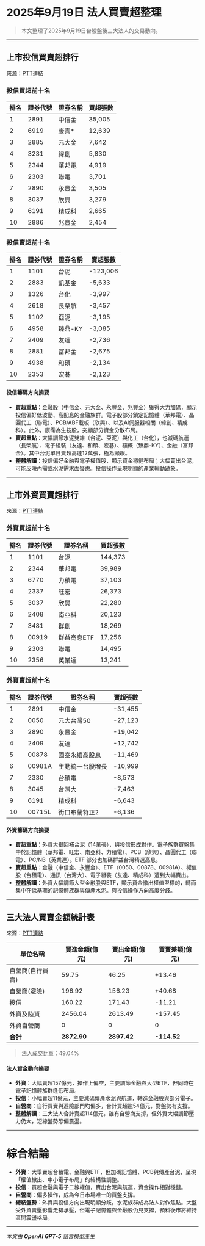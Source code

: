 # 2025年9月19日 法人買賣超整理

>本文整理了2025年9月19日台股盤後三大法人的交易動向。

---

## 上市投信買賣超排行
來源：[PTT連結](https://www.ptt.cc/bbs/Stock/M.1758266237.A.F9D.html)

### 投信買超前十名
| 排名 | 證券代號 | 證券名稱 | 買超張數 |
|------|----------|----------|----------|
| 1    | 2891     | 中信金   | 35,005   |
| 2    | 6919     | 康霈*    | 12,639   |
| 3    | 2885     | 元大金   | 7,642    |
| 4    | 3231     | 緯創     | 5,830    |
| 5    | 2344     | 華邦電   | 4,919    |
| 6    | 2303     | 聯電     | 3,701    |
| 7    | 2890     | 永豐金   | 3,505    |
| 8    | 3037     | 欣興     | 3,279    |
| 9    | 6191     | 精成科   | 2,665    |
| 10   | 2886     | 兆豐金   | 2,454    |

### 投信賣超前十名
| 排名 | 證券代號 | 證券名稱   | 賣超張數 |
|------|----------|------------|----------|
| 1    | 1101     | 台泥       | -123,006 |
| 2    | 2883     | 凱基金     | -5,633   |
| 3    | 1326     | 台化       | -3,997   |
| 4    | 2618     | 長榮航     | -3,457   |
| 5    | 1102     | 亞泥       | -3,195   |
| 6    | 4958     | 臻鼎-KY    | -3,085   |
| 7    | 2409     | 友達       | -2,736   |
| 8    | 2881     | 富邦金     | -2,675   |
| 9    | 4938     | 和碩       | -2,134   |
| 10   | 2353     | 宏碁       | -2,123   |

#### 投信籌碼方向摘要
- **買超重點**：金融股（中信金、元大金、永豐金、兆豐金）獲得大力加碼，顯示投信偏好低波動、高配息的金融族群。電子股部分鎖定記憶體（華邦電）、晶圓代工（聯電）、PCB/ABF載板（欣興）、以及AI伺服器相關（緯創、精成科）。此外，康霈為生技股，突顯部分資金分散布局。  
- **賣超重點**：大幅調節水泥雙雄（台泥、亞泥）與化工（台化），也減碼航運（長榮航）、電子組裝（友達、和碩、宏碁）、蘋概（臻鼎-KY）、金融（富邦金）。其中台泥單日賣超高達12萬張，極為顯眼。  
- **整體解讀**：投信偏好金融與電子權值股，顯示資金穩健布局；大幅賣出台泥，可能反映內需或水泥需求面疑慮。投信操作呈現明顯的產業輪動跡象。

---

## 上市外資買賣超排行
來源：[PTT連結](https://www.ptt.cc/bbs/Stock/M.1758269538.A.A21.html)

### 外資買超前十名
| 排名 | 證券代號 | 證券名稱 | 買超張數 |
|------|----------|----------|----------|
| 1    | 1101     | 台泥     | 144,373  |
| 2    | 2344     | 華邦電   | 39,989   |
| 3    | 6770     | 力積電   | 37,103   |
| 4    | 2337     | 旺宏     | 26,373   |
| 5    | 3037     | 欣興     | 22,280   |
| 6    | 2408     | 南亞科   | 20,123   |
| 7    | 3481     | 群創     | 18,269   |
| 8    | 00919    | 群益高息ETF | 17,256 |
| 9    | 2303     | 聯電     | 14,495   |
| 10   | 2356     | 英業達   | 13,241   |

### 外資賣超前十名
| 排名 | 證券代號 | 證券名稱   | 賣超張數 |
|------|----------|------------|----------|
| 1    | 2891     | 中信金     | -31,455  |
| 2    | 0050     | 元大台灣50 | -27,123  |
| 3    | 2890     | 永豐金     | -19,042  |
| 4    | 2409     | 友達       | -12,742  |
| 5    | 00878    | 國泰永續高股息 | -11,469 |
| 6    | 00981A   | 主動統一台股增長 | -10,999 |
| 7    | 2330     | 台積電     | -8,573   |
| 8    | 3045     | 台灣大     | -7,463   |
| 9    | 6191     | 精成科     | -6,643   |
| 10   | 00715L   | 街口布蘭特正2 | -6,136 |

#### 外資籌碼方向摘要
- **買超重點**：外資大舉回補台泥（14萬張），與投信形成對作。電子族群買盤集中於記憶體（華邦電、旺宏、南亞科、力積電）、PCB（欣興）、晶圓代工（聯電）、PC/NB（英業達）。ETF 部分也加碼群益台灣精選高息。  
- **賣超重點**：金融（中信金、永豐金）、ETF（0050、00878、00981A）、權值股（台積電）、通訊（台灣大）、電子組裝（友達、精成科）遭到大幅賣出。  
- **整體解讀**：外資大幅調節大型金融股與ETF，顯示資金撤出權值型標的，轉而集中在低基期的記憶體族群與傳產水泥。與投信操作方向高度分歧。

---

## 三大法人買賣金額統計表
來源：[PTT連結](https://www.ptt.cc/bbs/Stock/M.1758265162.A.C8D.html)

| 單位名稱           | 買進金額(億元) | 賣出金額(億元) | 買賣差額(億元) |
|--------------------|----------------|----------------|----------------|
| 自營商(自行買賣)   | 59.75          | 46.25          | +13.46         |
| 自營商(避險)       | 196.92         | 156.23         | +40.68         |
| 投信               | 160.22         | 171.43         | -11.21         |
| 外資及陸資         | 2456.04        | 2613.49        | -157.45        |
| 外資自營商         | 0              | 0              | 0              |
| **合計**           | **2872.90**    | **2897.42**    | **-114.52**    |

> 法人成交比重：49.04%

#### 法人資金動向摘要
- **外資**：大幅賣超157億元，操作上偏空，主要調節金融與大型ETF，但同時在電子記憶體族群逢低布局。  
- **投信**：小幅賣超11億元，主要減碼傳產水泥與航運，轉進金融股與部分電子。  
- **自營商**：自行買賣與避險部門均偏多，合計買超逾54億元，對盤勢有支撐。  
- **整體解讀**：三大法人合計賣超114億元，雖有自營商支撐，但外資大幅調節壓力仍大，短線盤勢恐偏震盪。

---

# 綜合結論
- **外資**：大舉賣超台積電、金融與ETF，但加碼記憶體、PCB與傳產台泥，呈現「權值撤出、中小電子布局」的結構性調整。  
- **投信**：買超金融與電子二線權值，賣出台泥與航運，資金操作相對穩健。  
- **自營商**：偏多操作，成為今日市場唯一的買盤支撐。  
- **總結盤勢**：外資與投信方向出現明顯分歧，水泥族群成為法人對作焦點。大盤受外資賣壓影響走勢承壓，但電子記憶體與金融股仍見支撐，預料後市將維持區間震盪格局。

---

*本文由 **OpenAI GPT-5** 語言模型產生*
